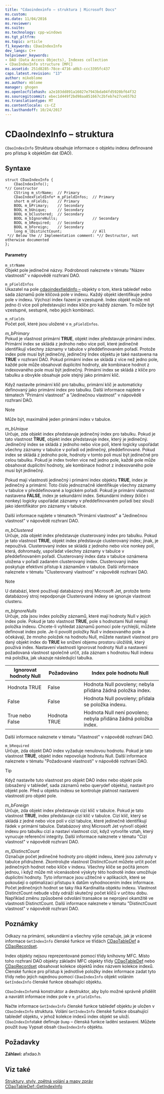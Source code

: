 ```yaml
---
title: "Cdaoindexinfo – struktura | Microsoft Docs"
ms.custom: 
ms.date: 11/04/2016
ms.reviewer: 
ms.suite: 
ms.technology: cpp-windows
ms.tgt_pltfrm: 
ms.topic: article
f1_keywords: CDaoIndexInfo
dev_langs: C++
helpviewer_keywords:
- DAO (Data Access Objects), Indexes collection
- CDaoIndexInfo structure [MFC]
ms.assetid: 251d8285-78ce-4716-a0b3-ccc3395fc437
caps.latest.revision: "13"
author: mikeblome
ms.author: mblome
manager: ghogen
ms.openlocfilehash: a2e103dd891a16027e7943bda04fd5920bf64f32
ms.sourcegitcommit: ebec1d449f2bd98aa851667c2bfeb7e27ce657b2
ms.translationtype: MT
ms.contentlocale: cs-CZ
ms.lasthandoff: 10/24/2017
---
```

# <a name="cdaoindexinfo-structure"></a>CDaoIndexInfo – struktura
`CDaoIndexInfo` Struktura obsahuje informace o objektu indexu definované pro přístup k objektům dat (DAO).  
  
## <a name="syntax"></a>Syntaxe  
  
```  
struct CDaoIndexInfo {  
    CDaoIndexInfo();
*// Constructor  
    CString m_strName;  // Primary  
    CDaoIndexFieldInfo* m_pFieldInfos;  // Primary  
    short m_nFields;    // Primary  
    BOOL m_bPrimary;    // Secondary  
    BOOL m_bUnique;     // Secondary  
    BOOL m_bClustered;  // Secondary  
    BOOL m_bIgnoreNulls;                // Secondary  
    BOOL m_bRequired;   // Secondary  
    BOOL m_bForeign;    // Secondary  
    long m_lDistinctCount;              // All  
 *// Below the // Implementation comment: *// Destructor, not otherwise documented  
};   
```  
  
#### <a name="parameters"></a>Parametry  
 `m_strName`  
 Objekt pole jedinečné názvy. Podrobnosti naleznete v tématu "Název vlastnosti" v nápovědě rozhraní DAO.  
  
 `m_pFieldInfos`  
 Ukazatel na pole [cdaoindexfieldinfo –](../../mfc/reference/cdaoindexfieldinfo-structure.md) objekty o tom, která tabledef nebo sada záznamů pole klíčová pole v indexu. Každý objekt identifikuje jedno pole v indexu. Výchozí index řazení je vzestupně. Index objekt může mít jedno či více polí představující index klíče pro každý záznam. To může být vzestupné, sestupně, nebo jejich kombinaci.  
  
 `m_nFields`  
 Počet polí, které jsou uložené v `m_pFieldInfos`.  
  
 *m_bPrimary*  
 Pokud je vlastnost primární **TRUE**, objekt index představuje primární index. Primární index se skládá z jednoho nebo více polí, které jedinečně identifikují všechny záznamy v tabulce v předdefinovaném pořadí. Protože index pole musí být jedinečný, jedinečný Index objektu je také nastavena na **TRUE** v rozhraní DAO. Pokud primární index se skládá z více než jedno pole, každé pole může obsahovat duplicitní hodnoty, ale kombinace hodnot z indexovaného pole musí být jedinečný. Primární index se skládá z klíče pro tabulku a obvykle obsahuje pole stejný jako primární klíč.  
  
 Když nastavíte primární klíč pro tabulku, primární klíč je automaticky definovaný jako primární index pro tabulku. Další informace najdete v tématech "Primární vlastnost" a "Jedinečnou vlastnost" v nápovědě rozhraní DAO.  
  
> [!NOTE]
>  Může být, maximálně jeden primární index v tabulce.  
  
 *m_bUnique*  
 Určuje, zda objekt index představuje jedinečný index pro tabulku. Pokud je tato vlastnost **TRUE**, objekt index představuje index, který je jedinečný. Jedinečný index se skládá z jednoho nebo více polí, které logicky uspořádat všechny záznamy v tabulce v pořadí od jedinečný, předdefinované. Pokud index se skládá z jednoho pole, hodnoty v tomto poli musí být jedinečné pro celou tabulku. Pokud je index tvořen více než jedno pole, každé pole může obsahovat duplicitní hodnoty, ale kombinace hodnot z indexovaného pole musí být jedinečný.  
  
 Pokud mají vlastnosti jedinečný i primární index objektu **TRUE**, index je jedinečný a primární: Toto číslo jednoznačně identifikuje všechny záznamy v tabulce v předdefinované a logickém pořadí. Pokud je primární vlastnost nastavena **FALSE**, index je sekundární index. Sekundární indexy (klíče i nonkey) logicky uspořádat záznamy v předdefinovaném pořadí bez slouží jako identifikátor pro záznamy v tabulce.  
  
 Další informace najdete v tématech "Primární vlastnost" a "Jedinečnou vlastnost" v nápovědě rozhraní DAO.  
  
 *m_bClustered*  
 Určuje, zda objekt index představuje clusterovaný index pro tabulku. Pokud je tato vlastnost **TRUE**, objekt index představuje clusterovaný index; jinak, je nepoužívá. Clusterovaný index se skládá z jednoho nebo více nonkey polí, která, dohromady, uspořádat všechny záznamy v tabulce v předdefinovaném pořadí. Clusterovaný index data v tabulce oznámena uložena v pořadí zadaném clusterovaný index. Clusterovaný index poskytuje efektivní přístup k záznamům v tabulce. Další informace naleznete v tématu "Clusterovaný vlastnost" v nápovědě rozhraní DAO.  
  
> [!NOTE]
>  U databází, které používají databázový stroj Microsoft Jet, protože tento databázový stroj nepodporuje Clusterované indexy se ignoruje vlastnost clusteru.  
  
 *m_bIgnoreNulls*  
 Určuje, zda jsou index položky záznamů, které mají hodnoty Null v jejich index pole. Pokud je tato vlastnost **TRUE**, pole s hodnotami Null nemají položka indexu. Chcete-li vyhledat záznamů pomocí pole rychlejší, můžete definovat index pole. Je-li povolit položky Null v indexovaného pole a očekávají, že mnoho položek na hodnotu Null, můžete nastavit vlastnost pro daný objekt index do **TRUE** ke snížení objemu prostoru úložiště, který používá index. Nastavení vlastnosti Ignorovat hodnoty Null a nastavení požadovaná vlastnost společně určit, zda záznam s hodnotou Null indexu má položka, jak ukazuje následující tabulka.  
  
|Ignorovat hodnoty Null|Požadováno|Index pole hodnotu Null|  
|-----------------|--------------|-------------------------|  
|Hodnota TRUE|False|Hodnota Null povoleny; nebyla přidána žádná položka index.|  
|False|False|Hodnota Null povoleny; přidala se položka indexu.|  
|True nebo False|Hodnota TRUE|Hodnota Null není povoleno; nebyla přidána žádná položka index.|  
  
 Další informace naleznete v tématu "Vlastnost" v nápovědě rozhraní DAO.  
  
 `m_bRequired`  
 Určuje, zda objekt DAO index vyžaduje nenulovou hodnotu. Pokud je tato vlastnost **TRUE**, objekt index nepovoluje hodnotu Null. Další informace naleznete v tématu "Požadované vlastnosti" v nápovědě rozhraní DAO.  
  
> [!TIP]
>  Když nastavíte tuto vlastnost pro objekt DAO index nebo objekt pole (obsažený v tabledef, sada záznamů nebo querydef objektu), nastavit pro objekt pole. Před u objektu indexu se kontroluje platnost nastavení vlastností pro objekt pole.  
  
 *m_bForeign*  
 Určuje, zda objekt index představuje cizí klíč v tabulce. Pokud je tato vlastnost **TRUE**, index představuje cizí klíč v tabulce. Cizí klíč, který se skládá z jedné nebo více polí v cizí tabulce, které jedinečně identifikují řádek v primární tabulce. Databázový stroj Microsoft Jet vytvoří objekt indexu pro tabulku cizí a nastaví vlastnost cizí, když vytvoříte vztah, který vynucuje referenční integrity. Další informace naleznete v tématu "Cizí vlastnost" v nápovědě rozhraní DAO.  
  
 *m_lDistinctCount*  
 Označuje počet jedinečné hodnoty pro objekt indexu, které jsou zahrnuty v tabulce přidružené. Zkontrolujte vlastnost DistinctCount můžete určit počet jedinečných hodnot nebo klíče v indexu. Všechny klíče se počítá jenom jednou, i když může mít vícenásobné výskyty této hodnotě index umožňuje duplicitní hodnoty. Tyto informace jsou užitečné v aplikacích, které se pokoušejí o optimalizaci přístupu k datům vyhodnocením index informace. Počet jedinečných hodnot se taky říká Kardinalita objektu indexu. Vlastnost DistinctCount nebude vždy odráží skutečný počet klíčů v určitou dobu. Například změnu způsobené odvolání transakce se neprojeví okamžitě ve vlastnosti DistinctCount. Další informace naleznete v tématu "DistinctCount vlastnost" v nápovědě rozhraní DAO.  
  
## <a name="remarks"></a>Poznámky  
 Odkazy na primární, sekundární a všechny výše označuje, jak je vrácené informace `GetIndexInfo` členské funkce ve třídách [CDaoTableDef](../../mfc/reference/cdaotabledef-class.md#getindexinfo) a [CDaoRecordset](../../mfc/reference/cdaorecordset-class.md#getindexinfo).  
  
 Index objekty nejsou reprezentované pomocí třídy knihovny MFC. Místo toho rozhraní DAO objekty základní MFC objekty třídy [CDaoTableDef](../../mfc/reference/cdaotabledef-class.md) nebo [CDaoRecordset](../../mfc/reference/cdaorecordset-class.md) obsahovat kolekce objektů index názvem kolekce indexů. Členské funkce pro přístup k jednotlivé položky index informace zadat tyto třídy nebo jejich najednou pomocí `CDaoIndexInfo` objekt voláním `GetIndexInfo` členské funkce obsahující objektu.  
  
 `CDaoIndexInfo`má konstruktor a destruktor, aby bylo možné správně přidělit a navrátit informace index pole v `m_pFieldInfos`.  
  
 Načte informace `GetIndexInfo` členské funkce tabledef objektu je uložen v `CDaoIndexInfo` struktura. Volání `GetIndexInfo` členské funkce obsahující tabledef objektu, v jehož kolekce indexů index objekt se uloží. `CDaoIndexInfo`také definuje `Dump` – členská funkce ladění sestavení. Můžete použít `Dump` Vypsat obsah `CDaoIndexInfo` objektu.  
  
## <a name="requirements"></a>Požadavky  
 **Záhlaví:** afxdao.h  
  
## <a name="see-also"></a>Viz také  
 [Struktury, styly, zpětná volání a mapy zpráv](../../mfc/reference/structures-styles-callbacks-and-message-maps.md)   
 [CDaoTableDef::GetIndexInfo](../../mfc/reference/cdaotabledef-class.md#getindexinfo)


